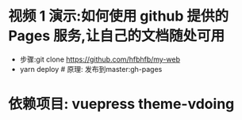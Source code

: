 # 视频 1 演示:如何使用 github 提供的 Pages 服务,让自己的文档随处可用

- 步骤:git clone https://github.com/hfbhfb/my-web
- yarn deploy   # 原理: 发布到master:gh-pages


# 依赖项目: vuepress theme-vdoing 

